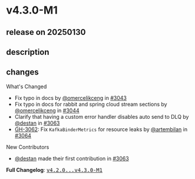 # v4.3.0-M1

## release on 20250130

## description

## changes

What's Changed

* Fix typo in docs by <a class="user-mention notranslate" data-hovercard-type="user" data-hovercard-url="/users/omercelikceng/hovercard" data-octo-click="hovercard-link-click" data-octo-dimensions="link_type:self" href="https://github.com/omercelikceng">@omercelikceng</a> in <a class="issue-link js-issue-link" data-error-text="Failed to load title" data-id="2668875237" data-permission-text="Title is private" data-url="https://github.com/spring-cloud/spring-cloud-stream/issues/3043" data-hovercard-type="pull_request" data-hovercard-url="/spring-cloud/spring-cloud-stream/pull/3043/hovercard" href="https://github.com/spring-cloud/spring-cloud-stream/pull/3043">#3043</a>
* Fix typo in docs for rabbit and spring cloud stream sections by <a class="user-mention notranslate" data-hovercard-type="user" data-hovercard-url="/users/omercelikceng/hovercard" data-octo-click="hovercard-link-click" data-octo-dimensions="link_type:self" href="https://github.com/omercelikceng">@omercelikceng</a> in <a class="issue-link js-issue-link" data-error-text="Failed to load title" data-id="2672570204" data-permission-text="Title is private" data-url="https://github.com/spring-cloud/spring-cloud-stream/issues/3044" data-hovercard-type="pull_request" data-hovercard-url="/spring-cloud/spring-cloud-stream/pull/3044/hovercard" href="https://github.com/spring-cloud/spring-cloud-stream/pull/3044">#3044</a>
* Clarify that having a custom error handler disables auto send to DLQ by <a class="user-mention notranslate" data-hovercard-type="user" data-hovercard-url="/users/destan/hovercard" data-octo-click="hovercard-link-click" data-octo-dimensions="link_type:self" href="https://github.com/destan">@destan</a> in <a class="issue-link js-issue-link" data-error-text="Failed to load title" data-id="2767598628" data-permission-text="Title is private" data-url="https://github.com/spring-cloud/spring-cloud-stream/issues/3063" data-hovercard-type="pull_request" data-hovercard-url="/spring-cloud/spring-cloud-stream/pull/3063/hovercard" href="https://github.com/spring-cloud/spring-cloud-stream/pull/3063">#3063</a>
* <a class="issue-link js-issue-link" data-error-text="Failed to load title" data-id="2767394435" data-permission-text="Title is private" data-url="https://github.com/spring-cloud/spring-cloud-stream/issues/3062" data-hovercard-type="issue" data-hovercard-url="/spring-cloud/spring-cloud-stream/issues/3062/hovercard" href="https://github.com/spring-cloud/spring-cloud-stream/issues/3062">GH-3062</a>: Fix <code>KafkaBinderMetrics</code> for resource leaks by <a class="user-mention notranslate" data-hovercard-type="user" data-hovercard-url="/users/artembilan/hovercard" data-octo-click="hovercard-link-click" data-octo-dimensions="link_type:self" href="https://github.com/artembilan">@artembilan</a> in <a class="issue-link js-issue-link" data-error-text="Failed to load title" data-id="2768082558" data-permission-text="Title is private" data-url="https://github.com/spring-cloud/spring-cloud-stream/issues/3064" data-hovercard-type="pull_request" data-hovercard-url="/spring-cloud/spring-cloud-stream/pull/3064/hovercard" href="https://github.com/spring-cloud/spring-cloud-stream/pull/3064">#3064</a>

New Contributors

* <a class="user-mention notranslate" data-hovercard-type="user" data-hovercard-url="/users/destan/hovercard" data-octo-click="hovercard-link-click" data-octo-dimensions="link_type:self" href="https://github.com/destan">@destan</a> made their first contribution in <a class="issue-link js-issue-link" data-error-text="Failed to load title" data-id="2767598628" data-permission-text="Title is private" data-url="https://github.com/spring-cloud/spring-cloud-stream/issues/3063" data-hovercard-type="pull_request" data-hovercard-url="/spring-cloud/spring-cloud-stream/pull/3063/hovercard" href="https://github.com/spring-cloud/spring-cloud-stream/pull/3063">#3063</a>

<strong>Full Changelog</strong>: <a class="commit-link" href="https://github.com/spring-cloud/spring-cloud-stream/compare/v4.2.0...v4.3.0-M1"><tt>v4.2.0...v4.3.0-M1</tt></a>

